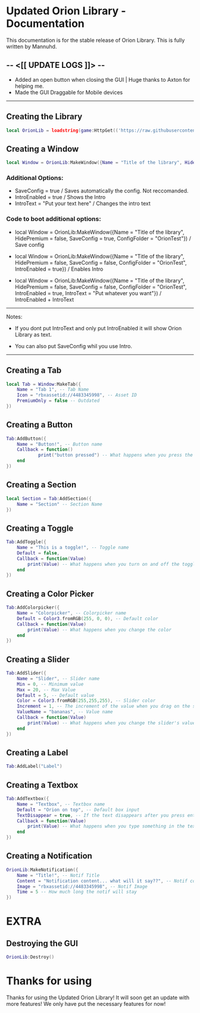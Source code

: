 # Updated Orion Library - Documentation
This documentation is for the stable release of Orion Library. This is fully written by Mannuhd.

-- <[[ UPDATE LOGS ]]> --
------------------------------
- Added an open button when closing the GUI | Huge thanks to Axton for helping me.
- Made the GUI Draggable for Mobile devices
-------------------------
## Creating the Library
```lua
local OrionLib = loadstring(game:HttpGet(('https://raw.githubusercontent.com/zen-teamm/updated-orion-library/main/library.txt')))()
```

## Creating a Window
```lua
local Window = OrionLib:MakeWindow({Name = "Title of the library", HidePremium = false, SaveConfig = false, ConfigFolder = "OrionTest"})
```

### Additional Options:
* SaveConfig = true / Saves automatically the config. Not reccomanded.
* IntroEnabled = true / Shows the Intro
* IntroText = "Put your text here" / Changes the intro text

### Code to boot additional options:
* local Window = OrionLib:MakeWindow({Name = "Title of the library", HidePremium = false, SaveConfig = true, ConfigFolder = "OrionTest"}) / Save config 
* local Window = OrionLib:MakeWindow({Name = "Title of the library", HidePremium = false, SaveConfig = false, ConfigFolder = "OrionTest", IntroEnabled = true}) / Enables Intro

* local Window = OrionLib:MakeWindow({Name = "Title of the library", HidePremium = false, SaveConfig = false, ConfigFolder = "OrionTest", IntroEnabled = true, IntroText = "Put whatever you want"}) / IntroEnabled + IntroText

-------
Notes:
* If you dont put IntroText and only put IntroEnabled it will show Orion Library as text.

* You can also put SaveConfig whil you use Intro.
-------
## Creating a Tab
```lua
local Tab = Window:MakeTab({
	Name = "Tab 1", -- Tab Name
	Icon = "rbxassetid://4483345998", -- Asset ID
	PremiumOnly = false -- Outdated
})
```
## Creating a Button
```lua
Tab:AddButton({
	Name = "Button!", -- Button name
	Callback = function()
      		print("button pressed") -- What happens when you press the button
  	end    
})
```

## Creating a Section
```lua
local Section = Tab:AddSection({
	Name = "Section" -- Section Name
})
```
## Creating a Toggle
```lua
Tab:AddToggle({
	Name = "This is a toggle!", -- Toggle name
	Default = false,
	Callback = function(Value)
		print(Value) -- What happens when you turn on and off the toggle
	end    
})
```

## Creating a Color Picker
```lua
Tab:AddColorpicker({
	Name = "Colorpicker", -- Colorpicker name
	Default = Color3.fromRGB(255, 0, 0), -- Default color
	Callback = function(Value)
		print(Value) -- What happens when you change the color
	end	  
})
```

## Creating a Slider
```lua
Tab:AddSlider({
	Name = "Slider", -- Slider name
	Min = 0, -- Minimum value
	Max = 20, -- Max Value
	Default = 5, -- Default value
	Color = Color3.fromRGB(255,255,255), -- Slider color
	Increment = 1, -- The increment of the value when you drag on the slider
	ValueName = "bananas", -- Value name
	Callback = function(Value)
		print(Value) -- What happens when you change the slider's value
	end    
})
```

## Creating a Label
```lua
Tab:AddLabel("Label")
```

## Creating a Textbox
```lua
Tab:AddTextbox({
	Name = "Textbox", -- Textbox name
	Default = "Orion on top", -- Default box input
	TextDisappear = true, -- If the text disappears after you press enter
	Callback = function(Value)
		print(Value) -- What happens when you type something in the textbox
	end	  
})
```

## Creating a Notification
```lua
OrionLib:MakeNotification({
	Name = "Title!", -- Notif Title
	Content = "Notification content... what will it say??", -- Notif content
	Image = "rbxassetid://4483345998", -- Notif Image
	Time = 5 -- How much long the notif will stay 
})
```

# EXTRA
## Destroying the GUI
```lua
OrionLib:Destroy()
```

# Thanks for using
Thanks for using the Updated Orion Library! It will soon get an update with more features! We only have put the necessary features for now!
